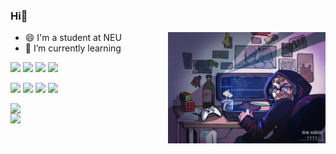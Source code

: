 ### Hi👋 

<img align="right" alt="img" src="https://github.com/FernandoRoldan93/FernandoRoldan93/blob/master/cover_image.jpg" width="50%" height="auto" />

- 😄 I'm a student at NEU
- 🌱 I’m currently learning 

<code><img width="10%" src="https://www.vectorlogo.zone/logos/java/java-ar21.svg"></code>
<code><img width="10%" src="https://www.vectorlogo.zone/logos/golang/golang-icon.svg"></code>
<code><img width="10%" src="https://www.vectorlogo.zone/logos/springio/springio-ar21.svg"></code>
<code><img width="10%" src="https://www.vectorlogo.zone/logos/docker/docker-official.svg"></code>

<code><img width="10%" src="https://www.vectorlogo.zone/logos/mysql/mysql-official.svg"></code>
<code><img width="10%" src="https://www.vectorlogo.zone/logos/redis/redis-official.svg"></code>
<code><img width="10%" src="https://www.vectorlogo.zone/logos/mongodb/mongodb-ar21.svg"></code>
<code><img width="10%" src="https://www.vectorlogo.zone/logos/postgresql/postgresql-ar21.svg"></code>

<img width="50%" align="right" src="https://github-readme-stats.vercel.app/api/top-langs/?username=OutOfEastGate&theme=dark&layout=compact">

<img width="50%" align="right" src="https://github-readme-stats.vercel.app/api?username=OutOfEastGate&show_icons=true&hide_border=true" />


